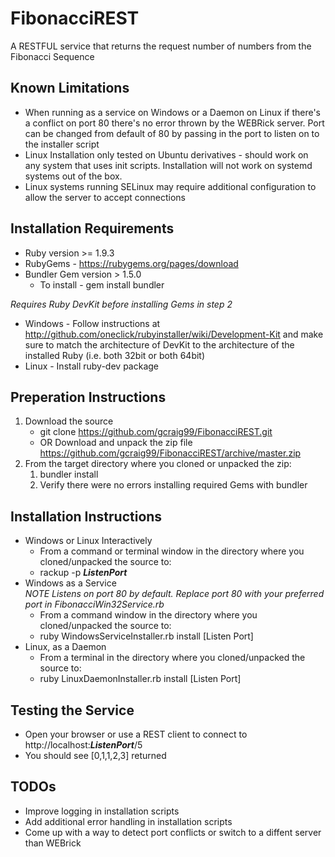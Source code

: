 # FibonacciREST
A RESTFUL service that returns the request number of numbers from the Fibonacci Sequence

## Known Limitations
* When running as a service on Windows or a Daemon on Linux if there's a conflict on port 80 there's no error thrown by the WEBRick server. Port can be changed from default of 80 by passing in the port to listen on to the installer script
* Linux Installation only tested on Ubuntu derivatives - should work on any system that uses init scripts. Installation will not work on systemd systems out of the box.
* Linux systems running SELinux may require additional configuration to allow the server to accept connections

## Installation Requirements
* Ruby version >= 1.9.3
* RubyGems - https://rubygems.org/pages/download
* Bundler Gem version > 1.5.0
	* To install - gem install bundler
	
 _Requires Ruby DevKit before installing Gems in step 2_ 
* Windows - Follow instructions at http://github.com/oneclick/rubyinstaller/wiki/Development-Kit and make sure to match the architecture of DevKit to the architecture of the installed Ruby (i.e. both 32bit or both 64bit)
* Linux - Install ruby-dev package


## Preperation Instructions
1. Download the source 
	* git clone https://github.com/gcraig99/FibonacciREST.git <TargetDir> 
	* OR Download and unpack the zip file https://github.com/gcraig99/FibonacciREST/archive/master.zip
2. From the target directory where you cloned or unpacked the zip:
	1. bundler install
	2. Verify there were no errors installing required Gems with bundler
	
	
## Installation Instructions
* Windows or Linux Interactively  
	* From a command or terminal window in the directory where you cloned/unpacked the source to: 
	* rackup -p *__ListenPort__*
* Windows as a Service  
	_NOTE Listens on port 80 by default. Replace port 80 with your preferred port in FibonacciWin32Service.rb_
	* From a command window in the directory where you cloned/unpacked the source to: 
	* ruby WindowsServiceInstaller.rb install [Listen Port]
* Linux, as a Daemon
	* From a terminal in the directory where you cloned/unpacked the source to: 
	* ruby LinuxDaemonInstaller.rb install [Listen Port]
	
## Testing the Service
* Open your browser or use a REST client to connect to http://localhost:*__ListenPort__*/5
* You should see [0,1,1,2,3] returned
 

## TODOs
* Improve logging in installation scripts
* Add additional error handling in installation scripts
* Come up with a way to detect port conflicts or switch to a diffent server than WEBrick

